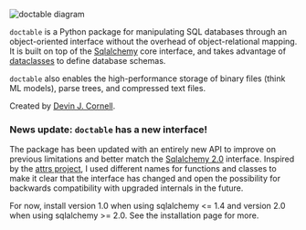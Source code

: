 
![doctable diagram](https://storage.googleapis.com/public_data_09324832787/website_diagram_v5.svg)

`doctable` is a Python package for manipulating SQL databases through an object-oriented interface without the overhead of object-relational mapping. It is built on top of the [Sqlalchemy](https://www.sqlalchemy.org/) core interface, and takes advantage of [dataclasses](https://docs.python.org/3/library/dataclasses.html) to define database schemas.

`doctable` also enables the high-performance storage of binary files (think ML models), parse trees, and compressed text files.

Created by [Devin J. Cornell](https://devinjcornell.com).

### News update: `doctable` has a new interface!

The package has been updated with an entirely new API to improve on previous limitations and better match the [Sqlalchemy 2.0](https://www.sqlalchemy.org/) interface. Inspired by the [attrs project](https://www.attrs.org/en/stable/names.html), I used different names for functions and classes to make it clear that the interface has changed and open the possibility for backwards compatibility with upgraded internals in the future. 

For now, install version 1.0 when using sqlalchemy <= 1.4 and version 2.0 when using sqlalchemy >= 2.0. See the installation page for more.

